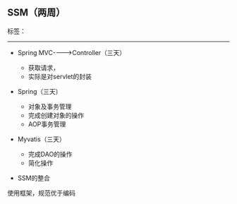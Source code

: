 ## SSM（两周）

标签：

****

- Spring MVC---->Controller（三天）
  - 获取请求，
  - 实际是对servlet的封装
- Spring（三天）
  - 对象及事务管理
  - 完成创建对象的操作
  - AOP事务管理

- Myvatis（三天）
  - 完成DAO的操作
  - 简化操作
- SSM的整合





使用框架，规范优于编码

